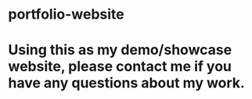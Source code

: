# portfolio-website

# Using this as my demo/showcase website, please contact me if you have any questions about my work.
